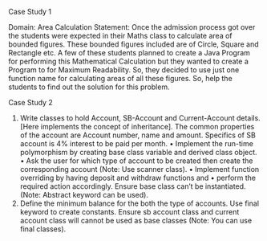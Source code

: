Case Study 1

Domain: Area Calculation
Statement:
Once the admission process got over the students were expected in their Maths class
to calculate area of bounded figures. These bounded figures included are of Circle,
Square and Rectangle etc. A few of these students planned to create a Java Program
for performing this Mathematical Calculation but they wanted to create a Program to
for Maximum Readability. So, they decided to use just one function name for
calculating areas of all these figures.
So, help the students to find out the solution for this problem.

Case Study 2
1. Write classes to hold Account, SB-Account and Current-Account details. [Here
implements the concept of inheritance]. The common properties of the account
are Account number, name and amount. Specifics of SB account is 4% interest to
be paid per month.
• Implement the run-time polymorphism by creating base class variable and
derived class object.
• Ask the user for which type of account to be created then create the
corresponding account (Note: Use scanner class).
• Implement function overriding by having deposit and withdraw functions
and
• perform the required action accordingly.
Ensure base class can’t be instantiated. (Note: Abstract keyword can be used).
2. Define the minimum balance for the both the type of accounts. Use final keyword
to create constants. Ensure sb account class and current account class will cannot
be used as base classes (Note: You can use final classes).
